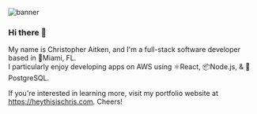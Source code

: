 ![banner](https://user-images.githubusercontent.com/34955737/219934860-413389fb-e426-46b8-84db-46bd82ccbd09.jpg)
### Hi there 👋 
My name is Christopher Aitken, and I'm a full-stack software developer based in 🌴Miami, FL.  
I particularly enjoy developing apps on AWS using ⚛️React, 📦Node.js, & 🐘PostgreSQL.

If you're interested in learning more, visit my portfolio website at https://heythisischris.com. Cheers!
